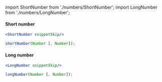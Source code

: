 import ShortNumber from './numbers/ShortNumber';
import LongNumber from './numbers/LongNumber';

#### Short number

```jsx
<ShortNumber snippetSkip/>
```

```js
shortNumber(Number [, Number]);
```

#### Long number

```jsx
<LongNumber snippetSkip/>
```

```js
longNumber(Number [, Number]);
```
